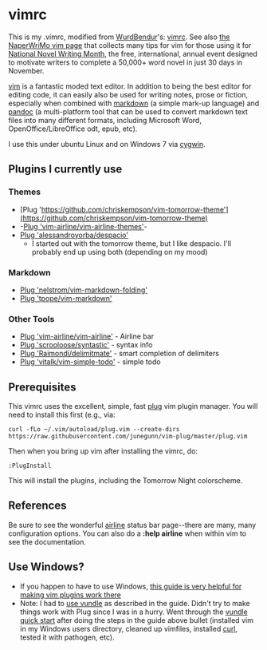 # vimrc
This is my .vimrc, modified from [WurdBendur](http://nanowrimo.org/participants/wurdbendur)'s: [vimrc](https://github.com/WurdBendur/vimrc/blob/master/.vimrc). See also [the NaperWriMo vim page](http://naperwrimo.org/vim) that collects many tips for vim for those using it for [National Novel Writing Month](http://nanowrimo.org), the free, international, annual event designed to motivate writers to complete a 50,000+ word novel in just 30 days in November.

[vim](http://vim.org) is a fantastic moded text editor. In addition to being the best editor for editing code, it can easily also be used for writing notes, prose or fiction, especially when combined with [markdown](https://daringfireball.net/projects/markdown/) (a simple mark-up language) and [pandoc](http://pandoc.org) (a multi-platform tool that can be used to convert markdown text files into many different formats, including Microsoft Word, OpenOffice/LibreOffice odt, epub, etc).

I use this under ubuntu Linux and on Windows 7 via [cygwin](https://www.cygwin.com/).

## Plugins I currently use

### Themes
* [Plug 'https://github.com/chriskempson/vim-tomorrow-theme'](https://github.com/chriskempson/vim-tomorrow-theme)
* -[Plug 'vim-airline/vim-airline-themes'](https://github.com/vim-airline/vim-airline-themes)-
* [Plug 'alessandroyorba/despacio'](https://github.com/AlessandroYorba/Despacio)
    - I started out with the tomorrow theme, but I like despacio. I'll probably end up using both (depending on my mood)

### Markdown
* [Plug 'nelstrom/vim-markdown-folding'](https://github.com/nelstrom/vim-markdown-folding)
* [Plug 'tpope/vim-markdown'](https://github.com/tpope/vim-markdown)

### Other Tools
* [Plug 'vim-airline/vim-airline'](https://github.com/vim-airline/vim-airline)	- Airline bar
* [Plug 'scrooloose/syntastic'](https://github.com/scrooloose/syntastic) - syntax info
* [Plug 'Raimondi/delimitmate'](https://github.com/Raimondi/delimitmate) - smart completion of delimiters
* [Plug 'vitalk/vim-simple-todo'](https://github.com/vitalk/vim-simple-todo) - simple todo

## Prerequisites
This vimrc uses the excellent, simple, fast [plug](https://github.com/junegunn/vim-plug) vim plugin manager. You will need to install this first (e.g., via:

    curl -fLo ~/.vim/autoload/plug.vim --create-dirs https://raw.githubusercontent.com/junegunn/vim-plug/master/plug.vim

Then when you bring up vim after installing the vimrc, do:

    :PlugInstall

This will install the plugins, including the Tomorrow Night colorscheme.

## References
Be sure to see the wonderful [airline](https://github.com/vim-airline/vim-airline) status bar page--there are many, many configuration options. You can also do a **:help airline** when within vim to see the documentation.

## Use Windows?
* If you happen to have to use Windows, [this guide is very helpful for making vim plugins work there](https://www.vim.org/ugrankar.pdf)
* Note: I had to [use vundle](https://github.com/VundleVim/Vundle.vim/wiki/Vundle-for-Windows) as described in the guide. Didn't try to make things work with Plug since I was in a hurry. Went through the [vundle quick start](https://github.com/VundleVim/Vundle.vim#quick-start) after doing the steps in the guide above bullet (installed vim in my Windows users directory, cleaned up vimfiles, installed [curl](https://curl.haxx.se/download.html#Win64), tested it with pathogen, etc).
